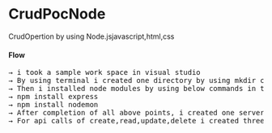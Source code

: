 # CrudPocNode
CrudOpertion by using  Node.jsjavascript,html,css 
#### Flow
<pre>
&#8594; i took a sample work space in visual studio
&#8594; By using terminal i created one directory by using mkdir crud-app
&#8594; Then i installed node modules by using below commands in terminal of our workspace
&#8594; npm install express
&#8594; npm install nodemon
&#8594; After completion of all above points, i created one server.js file to write rest API calls.
&#8594; For api calls of create,read,update,delete i created three ejs files to do the crud operation by using UI.
</pre>
